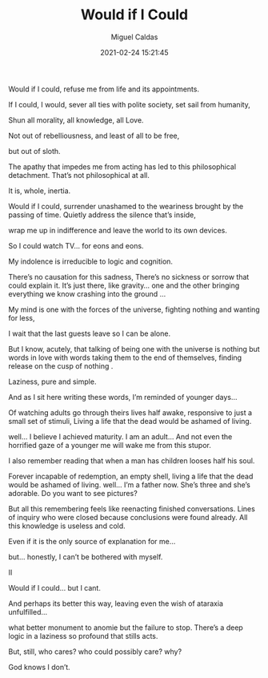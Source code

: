 ﻿---
layout: source/_posts
title: Would if I Could
author: Miguel Caldas
date: 2021-02-24 15:21:45
---


Would if I could,
refuse me from life and its appointments.

If I could,
I would,
sever all ties with polite society,
set sail from humanity,

Shun all morality,
all knowledge,
all Love.

Not out of rebelliousness,
and least of all to be free,

but out of sloth.


The apathy that impedes me from acting has led to this philosophical detachment.
That’s not philosophical at all.

It is,
whole,
inertia.


Would if I could,
surrender unashamed to the weariness brought by the passing of time.
Quietly address the silence that’s inside,

wrap me up in indifference and leave the world to its own devices.

So I could watch TV…
for eons and eons.

My indolence is irreducible to logic and cognition.


There’s no causation for this sadness,
There’s no sickness or sorrow that could explain it.
It’s just there,
like gravity…
one and the other bringing everything we know crashing into the ground …

My mind is one with the forces of the universe,
fighting nothing and wanting for less,

I wait that the last guests leave so I can be alone.

But I know,
acutely,
that talking of being one with the universe is nothing but words in love with words
taking them to the end of themselves,
finding release on the cusp of nothing .

Laziness,
pure
and
simple.


And as I sit here writing these words, I’m reminded of younger days…

Of watching adults go through theirs lives half awake,
responsive to just a small set of stimuli,
Living a life that the dead would be ashamed of living.

well…
I believe I achieved maturity.
I am an adult…
And not even the horrified gaze of a younger me will wake me from this stupor.

I also remember reading that when a man has children looses half his soul.

Forever incapable of redemption,
an empty shell,
living a life that the dead would be ashamed of living.
well…
I’m a father now.
She’s three and she’s adorable.
Do you want to see pictures?



But all this remembering feels like reenacting finished conversations.
Lines of inquiry who were closed because conclusions were found already.
All this knowledge is useless and cold.

Even if it is the only source of explanation for me…


but…
honestly,
I can’t be bothered with myself.


II


Would if I could…
but I cant.

And perhaps its better this way,
leaving even the wish of ataraxia unfulfilled…

what better monument to anomie but the failure to stop.
There’s a deep logic in a laziness so profound that stills acts.

But,
still,
who cares?
who could possibly care?
why?


God knows I don’t.
